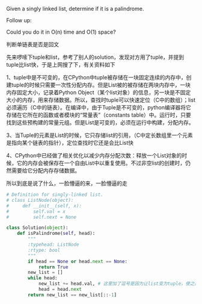 Given a singly linked list, determine if it is a palindrome.

Follow up:

Could you do it in O(n) time and O(1) space?

判断单链表是否是回文

先来啰嗦下tuple和list，参考了别人的solution，发现对方用了tuple，并提到tuple比list快，于是上网搜了下，有关资料如下

1、tuple中是不可变的，在CPython中tuple被存储在一块固定连续的内存中，创建tuple的时候只需要一次性分配内存。但是List被的被存储在两块内存中，一块内存固定大小，记录着Python Object（某个list对象）的信息，另一块是不固定大小的内存，用来存储数据。所以，查找时tuple可以快速定位（C中的数组）；list必须遍历（C中的链表）。在编译中，由于Tuple是不可变的，python编译器将它存储在它所在的函数或者模块的“常量表”（constants table）中。运行时，只要找到这些预构建的常量元组。但是List是可变的，必须在运行中构建，分配内存。

3、当Tuple的元素是List的时候，它只存储list的引用，（C中定长数组里一个元素是指向某个链表的指针），定位查找时它还是会比List快

4、CPython中已经做了相关优化以减少内存分配次数：释放一个List对象的时候，它的内存会被保存在一个自由List中以重复使用。不过非空list的创建时，仍然需要给它分配内存存储数据。

所以到底是说了什么，一脸懵逼的来，一脸懵逼的走
```python
# Definition for singly-linked list.
# class ListNode(object):
#     def __init__(self, x):
#         self.val = x
#         self.next = None

class Solution(object):
    def isPalindrome(self, head):
        """
        :typehead: ListNode
        :rtype: bool
        """
        if head == None or head.next == None:
            return True
        new_list = []
        while head:
            new_list += head.val, # 这里加了逗号是因为让list变为tuple，使之速度加快
            head = head.next
        return new_list == new_list[::-1]
